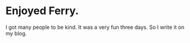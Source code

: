 # Enjoyed Ferry.
I got many people to be kind.
It was a very fun three days. So I write it on my blog.